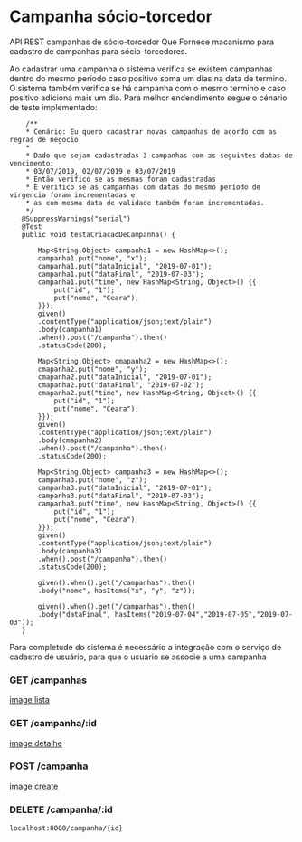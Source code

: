 # Campanha sócio-torcedor
API REST campanhas de sócio-torcedor
Que Fornece macanismo para cadastro de campanhas para sócio-torcedores.

Ao cadastrar uma campanha o sistema verifica se existem campanhas dentro do mesmo período caso positivo soma um dias na data de termino. O sistema também verifica se há campanha com o mesmo termino e caso positivo adiciona mais um dia.
 Para melhor endendimento segue o cénario de teste implementado:
 ```
     /**
     * Cenário: Eu quero cadastrar novas campanhas de acordo com as regras de négocio 
     * 
     * Dado que sejam cadastradas 3 campanhas com as seguintes datas de vencimento: 
     * 03/07/2019, 02/07/2019 e 03/07/2019
     * Então verifico se as mesmas foram cadastradas
     * E verifico se as campanhas com datas do mesmo período de virgencia foram incrementadas e 
     * as com mesma data de validade também foram incrementadas.
     */
    @SuppressWarnings("serial")
	@Test
	public void testaCriacaoDeCampanha() {
    	
		Map<String,Object> campanha1 = new HashMap<>();
		campanha1.put("nome", "x");
		campanha1.put("dataInicial", "2019-07-01");
        campanha1.put("dataFinal", "2019-07-03");
        campanha1.put("time", new HashMap<String, Object>() {{
            put("id", "1");
            put("nome", "Ceara");
        }});
		given()
		.contentType("application/json;text/plain")
		.body(campanha1)
		.when().post("/campanha").then()
		.statusCode(200);
		
		Map<String,Object> cmapanha2 = new HashMap<>();
		cmapanha2.put("nome", "y");
		cmapanha2.put("dataInicial", "2019-07-01");
        cmapanha2.put("dataFinal", "2019-07-02");
        cmapanha2.put("time", new HashMap<String, Object>() {{
            put("id", "1");
            put("nome", "Ceara");
        }});
		given()
		.contentType("application/json;text/plain")
		.body(cmapanha2)
		.when().post("/campanha").then()
		.statusCode(200);
		
		Map<String,Object> campanha3 = new HashMap<>();
		campanha3.put("nome", "z");
		campanha3.put("dataInicial", "2019-07-01");
        campanha3.put("dataFinal", "2019-07-03");
        campanha3.put("time", new HashMap<String, Object>() {{
            put("id", "1");
            put("nome", "Ceara");
        }});
		given()
		.contentType("application/json;text/plain")
		.body(campanha3)
		.when().post("/campanha").then()
		.statusCode(200);
		
		given().when().get("/campanhas").then()
		.body("nome", hasItems("x", "y", "z"));
		
		given().when().get("/campanhas").then()
		.body("dataFinal", hasItems("2019-07-04","2019-07-05","2019-07-03"));
	}
 ```

Para completude do sistema é necessário a integração com o serviço de cadastro de usuário, para que o usuario se associe a uma campanha

### GET /campanhas
[image lista](https://drive.google.com/file/d/1aUQ__EljETYh3r1nggIq6Cy3vxZ6GMmW/view?usp=sharing)


### GET /campanha/:id
[image detalhe](https://drive.google.com/file/d/1dM_VmtGEtnQU_e9sMvVF_7NsiesDlBU1/view?usp=sharing)


### POST /campanha
[image create](https://drive.google.com/file/d/1qeJLD1nE4fEjVL9qhLVt2jr0t1Aiv2fQ/view?usp=sharing)


### DELETE /campanha/:id
```
localhost:8080/campanha/{id}

```
